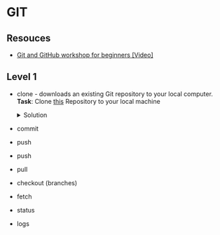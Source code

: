 # GIT

## Resouces
* [Git and GitHub workshop for beginners [Video]](https://www.youtube.com/watch?v=dvcMe4z_VrQ&feature=youtu.be)

## Level 1
* clone - downloads an existing Git repository to your local computer.
    **Task**: Clone [this](https://github.com/devopsloft/training) Repository to your local machine
    <details>
     <summary>Solution</summary>
      
    ~~~
    git clone https://github.com/devopsloft/training
    ~~~
    </details>
* commit 
* push
* push
* pull
* checkout (branches)
* fetch
* status
* logs